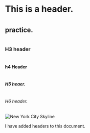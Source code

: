 # <H1> This is a header. 
# <H2> practice.
# <H3> H3 header
# <H4> h4 Header
# <H5> H5 heaer. 
# <H6> H6 header.




![New York City Skyline](https://blog-www.pods.com/wp-content/uploads/2019/04/MG_1_1_New_York_City-1.jpg)







I have added headers to this document. 
